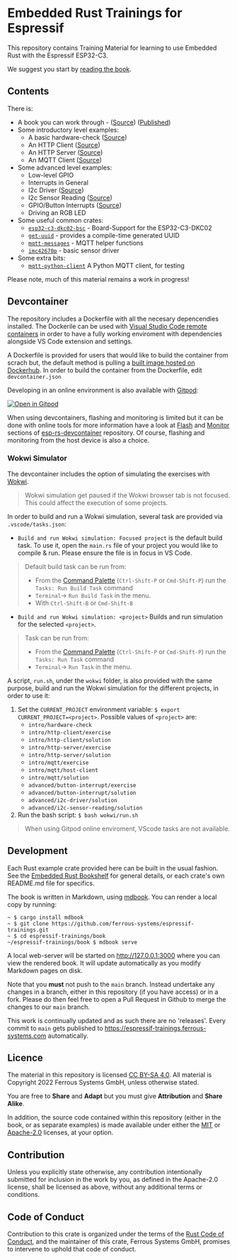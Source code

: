 # Embedded Rust Trainings for Espressif

This repository contains Training Material for learning to use Embedded Rust
with the Espressif ESP32-C3.

We suggest you start by [reading the book](https://espressif-trainings.ferrous-systems.com).

## Contents

There is:

* A book you can work through - ([Source](./book)) ([Published](https://espressif-trainings.ferrous-systems.com))
* Some introductory level examples:
   * A basic hardware-check ([Source](./intro/hardware-check))
   * An HTTP Client ([Source](./intro/http-client))
   * An HTTP Server ([Source](./intro/http-server))
   * An MQTT Client ([Source](./intro/mqtt))
* Some advanced level examples:
   * Low-level GPIO
   * Interrupts in General
   * I2c Driver ([Source](./advanced/i2c-driver))
   * I2c Sensor Reading ([Source](./advanced/i2c-sensor-reading))
   * GPIO/Button Interrupts ([Source](./advanced/button-interrupt))
   * Driving an RGB LED
* Some useful common crates:
   * [`esp32-c3-dkc02-bsc`](./common/lib/esp32-c3-dkc02-bsc) - Board-Support for the ESP32-C3-DKC02
   * [`get-uuid`](./common/lib/get-uuid) - provides a compile-time generated UUID
   * [`mqtt-messages`](./common/lib/mqtt-messages) - MQTT helper functions
   * [`imc42670p`](./common/lib/imc42670p) - basic sensor driver
* Some extra bits:
   * [`mqtt-python-client`](./extra/mqtt-python-client) A Python MQTT client, for testing

Please note, much of this material remains a work in progress!

## Devcontainer

The repository includes a Dockerfile with all the necesary depencendies installed.
The Dockerile can be used with [Visual Studio Code remote
containers](https://code.visualstudio.com/docs/remote/containers) in order to
have a fully working enviroment with dependencies alongside VS Code extension and settings.

A Dockerfile is provided for users that would like to build the container from scrach but,
the default method is pulling a [built image hosted on Dockerhub](https://hub.docker.com/repository/docker/sergiogasquez/esp-rs-env). In order to build the container from the Dockerfile, edit `devcontainer.json`

Developing in an online environment is also available with [Gitpod](https://www.gitpod.io/):

[![Open in Gitpod](https://gitpod.io/button/open-in-gitpod.svg)](https://gitpod.io/github.com/SergioGasquez/espressif-trainings/tree/main)

When using devcontainers, flashing and monitoring is limited but it can be done
with online tools for more information have a look at [Flash](https://github.com/SergioGasquez/esp-rs-devcontainer#adafruit-esptool)
and [Monitor](https://github.com/SergioGasquez/esp-rs-devcontainer#online-serial-monitor)
sections of [esp-rs-devcontainer](https://github.com/SergioGasquez/esp-rs-devcontainer) repository. Of course, flashing and monitoring from the host device is also a choice.
### Wokwi Simulator
The devcontainer includes the option of simulating the exercises with [Wokwi](https://wokwi.com/).
> Wokwi simulation get paused if the Wokwi browser tab is not focused. This could
> affect the execution of some projects.

In order to build and run a Wokwi simulation, several task are provided via `.vscode/tasks.json`:
- `Build and run Wokwi simulation: Focused project` is the default build task. 
  To use it, open the `main.rs` file of your project you would like to compile 
  & run. Please ensure the file is in focus in VS Code. 
> Default build task can be run from: 
> - From the [Command Palette](https://code.visualstudio.com/docs/getstarted/userinterface#_command-palette) (`Ctrl-Shift-P` or `Cmd-Shift-P`) run the `Tasks: Run Build Task` command 
> - `Terminal`-> `Run Build Task` in the menu.
> - With `Ctrl-Shift-B` or `Cmd-Shift-B`
- `Build and run Wokwi simulation: <project>` Builds and run simulation for the
  selected `<project>`. 
> Task can be run from: 
> - From the [Command Palette](https://code.visualstudio.com/docs/getstarted/userinterface#_command-palette) (`Ctrl-Shift-P` or `Cmd-Shift-P`) run the `Tasks: Run Task` command 
> - `Terminal`-> `Run Task` in the menu.

A script, `run.sh`, under the `wokwi` folder, is also provided with the same purpose, build and run the Wokwi simulation for the different projects, in order
to use it:
1. Set the `CURRENT_PROJECT` environment variable:
   `$ export CURRENT_PROJECT=<project>`. Possible values of `<project>` are:
   - `intro/hardware-check`
   - `intro/http-client/exercise`
   - `intro/http-client/solution`
   - `intro/http-server/exercise`
   - `intro/http-server/solution`
   - `intro/mqtt/exercise`
   - `intro/mqtt/host-client`
   - `intro/mqtt/solution`
   - `advanced/button-interrupt/exercise`
   - `advanced/button-interrupt/solution`
   - `advanced/i2c-driver/solution`
   - `advanced/i2c-sensor-reading/solution`
2. Run the bash script: `$ bash wokwi/run.sh`

> When using Gitpod online enviroment, VScode tasks are not available.

## Development

Each Rust example crate provided here can be built in the usual fashion. See
the [Embedded Rust Bookshelf](https://docs.rust-embedded.org) for general
details, or each crate's own README.md file for specifics.

The book is written in Markdown, using
[mdbook](https://crates.io/crates/mdbook). You can render a local copy by
running:

```console
~ $ cargo install mdbook
~ $ git clone https://github.com/ferrous-systems/espressif-trainings.git
~ $ cd espressif-trainings/book
~/espressif-trainings/book $ mdbook serve
```

A local web-server will be started on <http://127.0.0.1:3000> where you can
view the rendered book. It will update automatically as you modify Markdown
pages on disk.

Note that you __must__ not push to the `main` branch. Instead undertake any
changes in a branch, either in this repository (if you have access) or in a
fork. Please do then feel free to open a Pull Request in Github to merge the
changes to our `main` branch.

This work is continually updated and as such there are no 'releases'. Every
commit to `main` gets published to
<https://espressif-trainings.ferrous-systems.com> automatically.

## Licence

The material in this repository is licensed
[CC BY-SA 4.0](https://creativecommons.org/licenses/by-sa/4.0/). All
material is Copyright 2022 Ferrous Systems GmbH, unless otherwise stated.

You are free to __Share__ and __Adapt__ but you must give __Attribution__ and
__Share Alike__.

In addition, the source code contained within this repository (either in the
book, or as separate examples) is made available under either the
[MIT](./LICENSE-MIT.txt) or [Apache-2.0](./LICENSE_APACHE.txt) licenses, at
your option.

## Contribution

Unless you explicitly state otherwise, any contribution intentionally
submitted for inclusion in the work by you, as defined in the Apache-2.0
license, shall be licensed as above, without any additional terms or
conditions.

## Code of Conduct

Contribution to this crate is organized under the terms of the [Rust Code of
Conduct][CoC], and the maintainer of this crate, Ferrous Systems GmbH, promises
to intervene to uphold that code of conduct.

[CoC]: CODE_OF_CONDUCT.md
